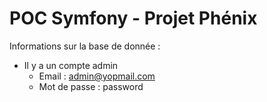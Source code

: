 # POC Symfony - Projet Phénix

Informations sur la base de donnée :
- Il y a un compte admin
  - Email : admin@yopmail.com
  - Mot de passe : password
